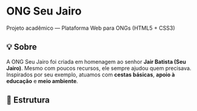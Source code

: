 # ONG Seu Jairo

Projeto acadêmico — Plataforma Web para ONGs (HTML5 + CSS3)

## 💡 Sobre
A ONG Seu Jairo foi criada em homenagem ao senhor **Jair Batista (Seu Jairo)**. Mesmo com poucos recursos, ele sempre ajudou quem precisava. Inspirados por seu exemplo, atuamos com **cestas básicas**, **apoio à educação** e **meio ambiente**.

## 📁 Estrutura
